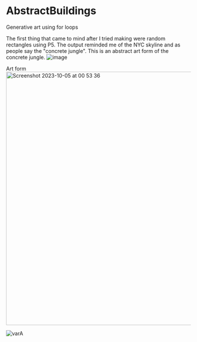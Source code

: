 # AbstractBuildings
Generative art using for loops

The first thing that came to mind after I tried making were random rectangles using P5. The output reminded me of the NYC skyline and as people say the "concrete jungle".
This is an abstract art form of the concrete jungle.
![image](https://github.com/Suvina19/AbstractBuildings/assets/144509711/c84460e2-26af-4b54-bea4-12c3b419174e)

Art form
<img width="690" alt="Screenshot 2023-10-05 at 00 53 36" src="https://github.com/Suvina19/AbstractBuildings/assets/144509711/0e514ee7-8601-490b-a718-dcbe7686c3c1">


![varA](https://github.com/Suvina19/AbstractBuildings/assets/144509711/3b8593f7-6b49-41c1-9d14-af0601b378ab)








